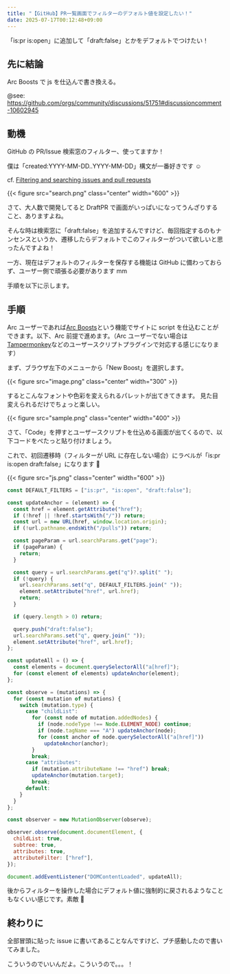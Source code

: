 ```yaml
---
title: "【GitHub】PR一覧画面でフィルターのデフォルト値を設定したい！"
date: 2025-07-17T00:12:48+09:00
---
```


「is:pr is:open」に追加して「draft:false」とかをデフォルトでつけたい！

<!--more-->

## 先に結論

Arc Boosts で js を仕込んで書き換える。

@see: https://github.com/orgs/community/discussions/51751#discussioncomment-10602945

## 動機

GitHub の PR/Issue 検索窓のフィルター、使ってますか！

僕は「created:YYYY-MM-DD..YYYY-MM-DD」構文が一番好きです ☺️

cf. [Filtering and searching issues and pull requests](https://docs.github.com/en/issues/tracking-your-work-with-issues/using-issues/filtering-and-searching-issues-and-pull-requests)

{{< figure src="search.png" class="center" width="600" >}}

さて、大人数で開発してると DraftPR で画面がいっぱいになってうんざりすること、ありますよね。

そんな時は検索窓に「draft:false」を追加するんですけど、毎回指定するのもナンセンスというか、遷移したらデフォルトでこのフィルターがついて欲しいと思ったんですよね！

一方、現在はデフォルトのフィルターを保存する機能は GitHub に備わっておらず、ユーザー側で頑張る必要があります mm

手順を以下に示します。

## 手順

Arc ユーザーであれば[Arc Boosts](https://arcboosts.com/boosts)という機能でサイトに script を仕込むことができます。以下、Arc 前提で進めます。（Arc ユーザーでない場合は[Tampermonkey](https://chromewebstore.google.com/detail/tampermonkey/dhdgffkkebhmkfjojejmpbldmpobfkfo?hl=en)などのユーザースクリプトプラグインで対応する感じになります）

まず、ブラウザ左下のメニューから「New Boost」を選択します。

{{< figure src="image.png" class="center" width="300" >}}

するとこんなフォントや色彩を変えられるパレットが出てきてきます。
見た目変えられるだけでちょっと楽しい。

{{< figure src="sample.png" class="center" width="400" >}}

さて、「Code」を押すとユーザースクリプトを仕込める画面が出てくるので、以下コードをぺたっと貼り付けましょう。

これで、初回遷移時（フィルターが URL に存在しない場合）にラベルが「is:pr is:open draft:false」になります 👏

{{< figure src="js.png" class="center" width="600" >}}

```js
const DEFAULT_FILTERS = ["is:pr", "is:open", "draft:false"];

const updateAnchor = (element) => {
  const href = element.getAttribute("href");
  if (!href || !href.startsWith("/")) return;
  const url = new URL(href, window.location.origin);
  if (!url.pathname.endsWith("/pulls")) return;

  const pageParam = url.searchParams.get("page");
  if (pageParam) {
    return;
  }

  const query = url.searchParams.get("q")?.split(" ");
  if (!query) {
    url.searchParams.set("q", DEFAULT_FILTERS.join(" "));
    element.setAttribute("href", url.href);
    return;
  }

  if (query.length > 0) return;

  query.push("draft:false");
  url.searchParams.set("q", query.join(" "));
  element.setAttribute("href", url.href);
};

const updateAll = () => {
  const elements = document.querySelectorAll("a[href]");
  for (const element of elements) updateAnchor(element);
};

const observe = (mutations) => {
  for (const mutation of mutations) {
    switch (mutation.type) {
      case "childList":
        for (const node of mutation.addedNodes) {
          if (node.nodeType !== Node.ELEMENT_NODE) continue;
          if (node.tagName === "A") updateAnchor(node);
          for (const anchor of node.querySelectorAll("a[href]"))
            updateAnchor(anchor);
        }
        break;
      case "attributes":
        if (mutation.attributeName !== "href") break;
        updateAnchor(mutation.target);
        break;
      default:
    }
  }
};

const observer = new MutationObserver(observe);

observer.observe(document.documentElement, {
  childList: true,
  subtree: true,
  attributes: true,
  attributeFilter: ["href"],
});

document.addEventListener("DOMContentLoaded", updateAll);
```

後からフィルターを操作した場合にデフォルト値に強制的に戻されるようなこともなくいい感じです。素敵 👏

## 終わりに

全部冒頭に貼った issue に書いてあることなんですけど、プチ感動したので書いてみました。

こういうのでいいんだよ。こういうので。。。！
